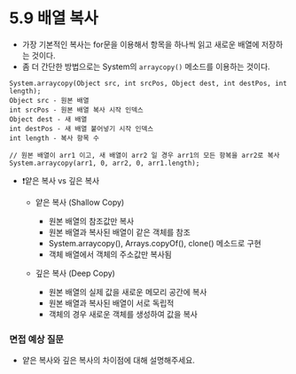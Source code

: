 # 5.9 배열 복사
- 가장 기본적인 복사는 for문을 이용해서 항목을 하나씩 읽고 새로운 배열에 저장하는 것이다.
- 좀 더 간단한 방법으로는 System의 `arraycopy()` 메소드를 이용하는 것이다.
```
System.arraycopy(Object src, int srcPos, Object dest, int destPos, int length);
Object src - 원본 배열
int srcPos - 원본 배열 복사 시작 인덱스
Object dest - 새 배열
int destPos - 새 배열 붙어넣기 시작 인덱스
int length - 복사 항목 수
```
```
// 원본 배열이 arr1 이고, 새 배열이 arr2 일 경우 arr1의 모든 항복을 arr2로 복사
System.arraycopy(arr1, 0, arr2, 0, arr1.length);
```
- ❗️얕은 복사 vs 깊은 복사
    - 얕은 복사 (Shallow Copy)
        - 원본 배열의 참조값만 복사
        - 원본 배열과 복사된 배열이 같은 객체를 참조
        - System.arraycopy(), Arrays.copyOf(), clone() 메소드로 구현
        - 객체 배열에서 객체의 주소값만 복사됨

    - 깊은 복사 (Deep Copy)
        - 원본 배열의 실제 값을 새로운 메모리 공간에 복사
        - 원본 배열과 복사된 배열이 서로 독립적
        - 객체의 경우 새로운 객체를 생성하여 값을 복사


### 면접 예상 질문
- 얕은 복사와 깊은 복사의 차이점에 대해 설명해주세요.